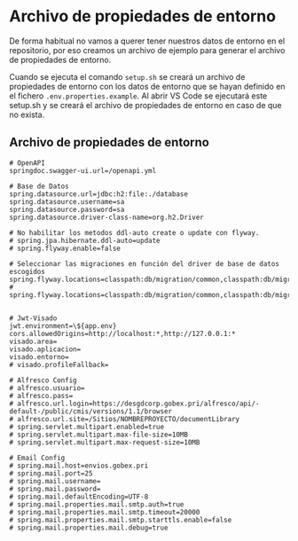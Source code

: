 # Archivo de propiedades de entorno

De forma habitual no vamos a querer tener nuestros datos de entorno en el repositorio, por eso creamos un archivo de ejemplo para generar el archivo de propiedades de entorno.

Cuando se ejecuta el comando `setup.sh` se creará un archivo de propiedades de entorno con los datos de entorno que se hayan definido en el fichero `.env.properties.example`. Al abrir VS Code se ejecutará este setup.sh y se creará el archivo de propiedades de entorno en caso de que no exista.

## Archivo de propiedades de entorno

```properties
# OpenAPI
springdoc.swagger-ui.url=/openapi.yml

# Base de Datos
spring.datasource.url=jdbc:h2:file:./database
spring.datasource.username=sa
spring.datasource.password=sa
spring.datasource.driver-class-name=org.h2.Driver

# No habilitar los metodos ddl-auto create o update con flyway.
# spring.jpa.hibernate.ddl-auto=update
# spring.flyway.enable=false

# Seleccionar las migraciones en función del driver de base de datos escogidos
spring.flyway.locations=classpath:db/migration/common,classpath:db/migration/h2
# spring.flyway.locations=classpath:db/migration/common,classpath:db/migration/oracle


# Jwt-Visado
jwt.environment=\${app.env}
cors.allowedOrigins=http://localhost:*,http://127.0.0.1:*
visado.area=
visado.aplicacion=
visado.entorno=
# visado.profileFallback=

# Alfresco Config
# alfresco.usuario=
# alfresco.pass=
# alfresco.url.login=https://desgdcorp.gobex.pri/alfresco/api/-default-/public/cmis/versions/1.1/browser
# alfresco.url.site=/Sitios/NOMBREPROYECTO/documentLibrary
# spring.servlet.multipart.enabled=true
# spring.servlet.multipart.max-file-size=10MB
# spring.servlet.multipart.max-request-size=10MB

# Email Config
# spring.mail.host=envios.gobex.pri
# spring.mail.port=25
# spring.mail.username=
# spring.mail.password=
# spring.mail.defaultEncoding=UTF-8
# spring.mail.properties.mail.smtp.auth=true
# spring.mail.properties.mail.smtp.timeout=20000
# spring.mail.properties.mail.smtp.starttls.enable=false
# spring.mail.properties.mail.debug=true    
```